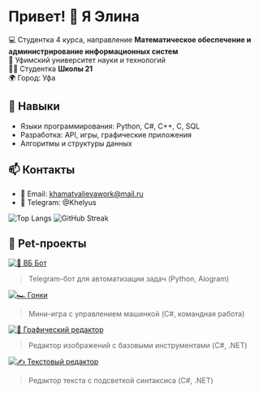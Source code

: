 # Привет! 👋 Я Элина

💻 Студентка 4 курса, направление **Математическое обеспечение и администрирование информационных систем**  
🏫 Уфимский университет науки и технологий  
👩‍🎓 Студентка **Школы 21**  
🌍 Город: Уфа  

## 🔹 Навыки
- Языки программирования: Python, C#, C++, C, SQL  
- Разработка: API, игры, графические приложения  
- Алгоритмы и структуры данных

## 📫 Контакты
- 📧 Email: khamatvalievawork@mail.ru  
- 📱 Telegram: @Khelyus


![Top Langs](https://github-readme-stats.vercel.app/api/top-langs/?username=Khelyus&layout=compact&theme=default&bg_color=d1d7ed)
![GitHub Streak](https://streak-stats.demolab.com?user=Khelyus&theme=default&hide_border=false)


## 🚀 Pet-проекты

[![🤖 ВБ Бот](https://img.shields.io/badge/Repo-🤖_ВБ_Бот-blue?style=for-the-badge)](https://github.com/Khelyus/vb-bot)
> Telegram-бот для автоматизации задач (Python, Aiogram)

[![🏎 Гонки](https://img.shields.io/badge/Repo-🏎_Гонки-green?style=for-the-badge)](https://github.com/Khelyus/racing-game)
> Мини-игра с управлением машинкой (C#, командная работа)

[![🎨 Графический редактор](https://img.shields.io/badge/Repo-🎨_Графический_редактор-orange?style=for-the-badge)](https://github.com/Khelyus/graphic-editor)
> Редактор изображений с базовыми инструментами (C#, .NET)

[![✍️ Текстовый редактор](https://img.shields.io/badge/Repo-✍️_Текстовый_редактор-red?style=for-the-badge)](https://github.com/Khelyus/text-editor)
> Редактор текста с подсветкой синтаксиса (C#, .NET)










<!--
**Khelyus/Khelyus** is a ✨ _special_ ✨ repository because its `README.md` (this file) appears on your GitHub profile.

Here are some ideas to get you started:

- 🔭 I’m currently working on ...
- 🌱 I’m currently learning ...
- 👯 I’m looking to collaborate on ...
- 🤔 I’m looking for help with ...
- 💬 Ask me about ...
- 📫 How to reach me: ...
- 😄 Pronouns: ...
- ⚡ Fun fact: ...
-->
